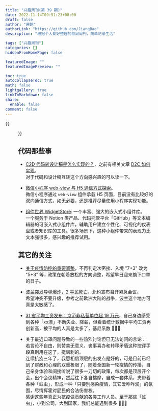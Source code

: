 ```yaml
---
title: "兴趣周刊(第 39 期)"
date: 2022-11-14T09:51:23+08:00
draft: false
author: "酱鲍"
authorLink: "https://github.com/JiangBao"
description: "根据个人爱好整理的每周周刊，简单记录生活"

tags: ["兴趣周刊"]
categories: []
hiddenFromHomePage: false

featuredImage: ""
featuredImagePreview: ""

toc: true
autoCollapseToc: true
math: false
lightgallery: true
linkToMarkdown: false
share:
  enable: false
comment: false
---
```

{{<figure src="https://jiangbao-1258001083.cos.ap-shanghai.myqcloud.com/2022fifalaeeb.jpg" title="史上最贵世界杯开幕 ⚽">}}
<!--more-->

## 代码那些事
* [C2D 代码转设计稿是怎么实现的？](https://mp.weixin.qq.com/s/LkbR6xEfc5KAgcp9GjgfIg)，之前有相关文章 [D2C 如何实现](https://mp.weixin.qq.com/s?__biz=Mzg3OTYzMDkzMg==&mid=2247492152&idx=1&sn=333ac759b7a97cdb6d260bca4ff41f3c&chksm=cf032d03f874a41560cf7f9fcfa1dbbb2700fe7c51834c10cc677a5ac1e7c8241622e0c2e346&scene=21#wechat_redirect)。  
对于代码和设计稿互转这个方向感兴趣的可以读一下。

* [微信小程序 web-view 与 H5 通信方式探索](https://mp.weixin.qq.com/s/qYrDTuEag_AKp44B43lqAw)。  
微信小程序通过 `web-view` 组件承载 H5 页面，目前没有比较好的双向通信方式，如无必要，还是推荐尽量使用小程序实现功能。

* [组件世界 WidgetStore](https://cn.widgetstore.net/#/home): 一个丰富、强大的嵌入式小组件库。  
一个服务于 Notion 类产品、代码托管平台「GitHub」等文本编辑器的可嵌入式小组件库，辅助用户建立个性化、可视化的仪表盘或者知识库的工具。很多场景下，这种小组件带来的表现力比文本强很多，感兴趣的推荐试用。

## 其它的关注
* [关于疫情防控的重要调整](http://www.nhc.gov.cn/xcs/yqfkdt/202211/ed9d123bbfe14e738402d846290049ea.shtml)，不再判定次密接、入境 "7+3" 改为 "5+3" 等...政策在朝着放松的方向调整，希望早日迎来摘下口罩的日子。

* [波兰突发导弹爆炸，2 平民死亡](http://k.sina.com.cn/article_6105713761_m16bedcc61057015sov.html?cre=videopc&mod=zixun&loc=7&r=0&rfunc=79&tj=cxvertical_pc_videopc_zixun&from=mil)，北约宣布召开紧急会议。  
希望冲突不要升级，参考之前欧洲大陆的战争，波兰这个地方可真是太敏感了。

* [31 省平均工资发布：京沪非私营单位超 19 万元](https://m.yicai.com/news/101600225.html)，自己身边感受到各种「xx漂」不断失业、降薪，但看着统计数据中平均工资再创新高，被平均的人真是太多了，基尼系数 🤔🤔🤔

* 关于最近口罩问题导致的一些热烈讨论但已无法访问的言论：  
  若言论不自由，则赞美无意义，丧事喜办和转移矛盾这种控评手段真别用在这了，挺讽刺的。  
  连续抗疫三年了，我愿相信顶层的出发点是好的，可是目前已经到了财政和心理的双重极限了，随着全国新一轮疫情的传播，自己亲身体验和间接听说了很多一刀切的政策，每次都是顶层开个会，出个会议精神，然后往下各自揣摩，自成一套体系，夹带着各种「蛀虫」，形成一种「只要别感染疫情，其它爱咋咋滴」的氛围，尽情挥霍对屁民的合法伤害权。  
  感谢这些年真正为抗疫做贡献的各类工作人员。至于那些「蛀虫」，小到公司，大到国家，我们总能遇到很多 🤬🤬🤬